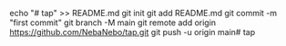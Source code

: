 echo "# tap" >> README.md
git init
git add README.md
git commit -m "first commit"
git branch -M main
git remote add origin https://github.com/NebaNebo/tap.git
git push -u origin main#   t a p  
 